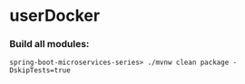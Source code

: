 # userDocker

### Build all modules:

`spring-boot-microservices-series> ./mvnw clean package -DskipTests=true`
